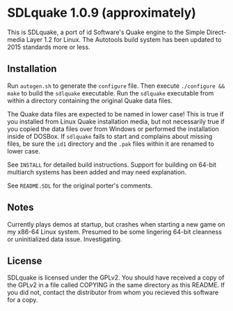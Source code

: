 SDLquake 1.0.9 (approximately)
==============================

This is SDLquake, a port of id Software's Quake engine to the Simple Direct-media Layer 1.2 for Linux.  The Autotools build system has been updated to 2015 standards more or less.

Installation
------------

Run `autogen.sh` to generate the `configure` file. Then execute `./configure && make` to build the `sdlquake` executable. Run the `sdlquake` executable from within a directory containing the original Quake data files.

The Quake data files are expected to be named in lower case! This is true if you installed from Linux Quake installation media, but not necessarily true if you copied the data files over from Windows or performed the installation inside of DOSBox. If `sdlquake` fails to start and complains about missing files, be sure the `id1` directory and the `.pak` files within it are renamed to lower case.

See `INSTALL` for detailed build instructions. Support for building on 64-bit multiarch systems has been added and may need explanation.

See `README.SDL` for the original porter's comments.

Notes
-----

Currently plays demos at startup, but crashes when starting a new game on my x86-64 Linux system. Presumed to be some lingering 64-bit cleanness or uninitialized data issue. Investigating.

License
-------

SDLquake is licensed under the GPLv2.  You should have received a copy of the GPLv2 in a file called COPYING in the same directory as this README.  If you did not, contact the distributor from whom you recieved this software for a copy.
